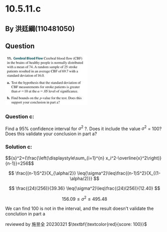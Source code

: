 # 10.5.11.c

## By 洪廷綱(110481050)

## Question

![image](https://github.com/HWTeng-Course/202402-Statistics/blob/main/431266539_641931994732252_4210933986014585461_n.jpg)

### Question c:
Find a 95% confidence interval for ${\sigma^2}$ ?. 
Does it include the value ${\sigma^2}$ = 100? Does this validate your conclusion in part a?

### Solution c:

 $${s}^2=\{\frac{\left(\displaystyle\sum_{i=1}^{n} x_i^2-\overline{x}^2\right)}{n-1}}=256$$

 $$ \frac{(n-1)S^2}{X_{\alpha/2}} \leq{\sigma^2}\leq\frac{(n-1)S^2}{X_{(1-\alpha/2)}} $$
 
 $$ \frac{(24)(256)}{39.36} \leq{\sigma^2}\leq\frac{(24)(256)}{12.40} $$

 $$ 156.09 \leq{\sigma^2}\leq495.48 $$
 

 We can find 100 is not in the interval, and the result doesn't validate the conclution in part a

 reviewed by 施昱全 20230321 $\textbf{\textcolor{red}{score: 100}}$
